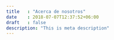 ```yaml
---
title   : "Acerca de nosotros"
date    : 2018-07-07T12:37:52+06:00
draft   : false
description: "This is meta description"
---
```

